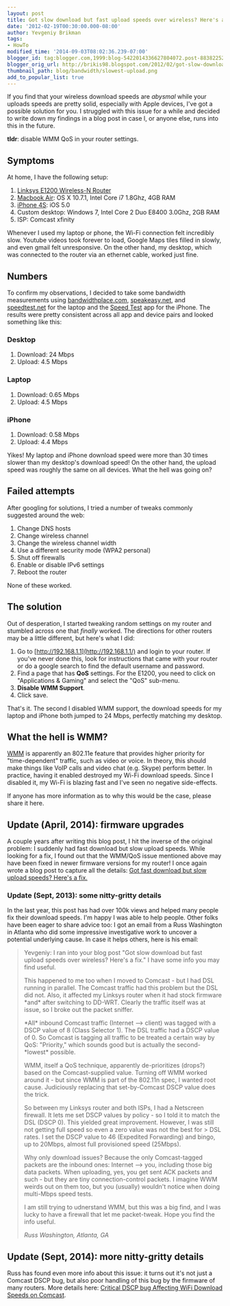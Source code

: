 ```yaml
---
layout: post
title: Got slow download but fast upload speeds over wireless? Here's a fix.
date: '2012-02-19T00:30:00.000-08:00'
author: Yevgeniy Brikman
tags:
- HowTo
modified_time: '2014-09-03T08:02:36.239-07:00'
blogger_id: tag:blogger.com,1999:blog-5422014336627804072.post-8838225224224309852
blogger_orig_url: http://brikis98.blogspot.com/2012/02/got-slow-download-but-fast-upload.html
thumbnail_path: blog/bandwidth/slowest-upload.png
add_to_popular_list: true
---
```


If you find that your wireless download speeds are *abysmal* while your 
uploads speeds are pretty solid, especially with Apple devices, I've got a 
possible solution for you. I struggled with this issue for a while and decided 
to write down my findings in a blog post in case I, or anyone else, runs into 
this in the future. 

**tldr**: disable WMM QoS in your router settings. 

## Symptoms 

At home, I have the following setup: 

1. [Linksys E1200 Wireless-N 
Router](http://home.cisco.com/en-apac/products/routers/E1200) 
1. [Macbook Air](http://www.apple.com/macbookair/): OS X 10.7.1, Intel Core i7 
1.8Ghz, 4GB RAM 
1. [iPhone 4S](http://www.apple.com/iphone/): iOS 5.0 
1. Custom desktop: Windows 7, Intel Core 2 Duo E8400 3.0Ghz, 2GB RAM 
1. ISP: Comcast xfinity 

Whenever I used my laptop or phone, the Wi-Fi connection felt incredibly 
slow. Youtube videos took forever to load, Google Maps tiles filled in slowly, 
and even gmail felt unresponsive. On the other hand, my desktop, which was 
connected to the router via an ethernet cable, worked just fine.  

## Numbers

To confirm my observations, I decided to take some bandwidth measurements 
using [bandwidthplace.com](http://www.bandwidthplace.com/), 
[speakeasy.net](http://www.speakeasy.net/speedtest/), and 
[speedtest.net](http://www.speedtest.net/) for the laptop and the [Speed 
Test](http://itunes.apple.com/us/app/speedtest.net-mobile-speed/id300704847?mt=8) 
app for the iPhone. The results were pretty consistent across all app and 
device pairs and looked something like this: 

### Desktop

1. Download: 24 Mbps 
1. Upload: 4.5 Mbps 

### Laptop

1. Download: 0.65 Mbps 
1. Upload: 4.5 Mbps 

### iPhone

1. Download: 0.58 Mbps 
1. Upload: 4.4 Mbps 

 
Yikes! My laptop and iPhone download speed were more than 30 times 
slower than my desktop's download speed! On the other hand, the upload speed 
was roughly the same on all devices. What the hell was going on? 

## Failed attempts

After googling for solutions, I tried a number of tweaks commonly 
suggested around the web:

1. Change DNS hosts 
1. Change wireless channel 
1. Change the wireless channel width 
1. Use a different security mode (WPA2 personal) 
1. Shut off firewalls 
1. Enable or disable IPv6 settings 
1. Reboot the router 

None of these worked.  

## The solution

Out of desperation, I started tweaking random settings on my router and 
stumbled across one that *finally* worked. The directions for other routers 
may be a little different, but here's what I did:

1. Go to [http://192.168.1.1](http://192.168.1.1/) and login to your router. If you've 
never done this, look for instructions that came with your router or do a 
google search to find the default username and password. 
1. Find a page that has **QoS** settings. For the E1200, you need to click on 
"Applications &amp; Gaming" and select the "QoS" sub-menu. 
1. **Disable WMM Support**. 
1. Click save. 

That's it. The second I disabled WMM support, the download speeds for my 
laptop and iPhone both jumped to 24 Mbps, perfectly matching my desktop.  

## What the hell is WMM?

[WMM](http://blogs.msdn.com/b/wndp/archive/2006/06/28/650363.aspx) is 
apparently an 802.11e feature that provides higher priority for 
"time-dependent" traffic, such as video or voice. In theory, this should make 
things like VoIP calls and video chat (e.g. Skype) perform better. In 
practice, having it enabled destroyed my Wi-Fi download speeds. Since I 
disabled it, my Wi-Fi is blazing fast and I've seen no negative 
side-effects. 

If anyone has more information as to why this would be the case, please 
share it here. 

## Update (April, 2014): firmware upgrades 

A couple years after writing this blog post, I hit the inverse of the original 
problem: I suddenly had fast download but slow upload speeds. While looking 
for a fix, I found out that the WMM/QoS issue mentioned above may have been 
fixed in newer firmware versions for my router! I once again wrote a blog post 
to capture all the details: [Got fast download but slow upload speeds? Here's 
a 
fix.](https://www.ybrikman.com/writing/2014/04/14/got-fast-download-but-slow-upload/) 

### Update (Sept, 2013): some nitty-gritty details 

In the last year, this post has had over 100k views and helped many people fix 
their download speeds. I'm happy I was able to help people. Other folks have 
been eager to share advice too: I got an email from a Russ Washington in 
Atlanta who did some impressive investigative work to uncover a potential 
underlying cause. In case it helps others, here is his email: 

<blockquote>
  <p>
    Yevgeniy: I ran into your blog post "Got slow download but fast 
    upload speeds over wireless? Here's a fix." I have some info you may find 
    useful.
  </p>
  <p>
    This happened to me too when I moved to 
    Comcast - but I had DSL running in parallel. The Comcast traffic had this 
    problem but the DSL did not. Also, it affected my Linksys router when it had 
    stock firmware *and* after switching to DD-WRT. Clearly the traffic itself was 
    at issue, so I broke out the packet sniffer. 
  </p>
  <p>
    *All* inbound Comcast traffic (Internet --&gt; client) was tagged with a DSCP value 
    of 8 (Class Selector 1). The DSL traffic had a DSCP value of 0. So Comcast is 
    tagging all traffic to be treated a certain way by QoS: "Priority," which 
    sounds good but is actually the second-*lowest* possible.
  </p> 
  <p>
    WMM, itself a QoS technique, apparently 
    de-prioritizes (drops?) based on the Comcast-supplied value. Turning off WMM 
    worked around it - but since WMM is part of the 802.11n spec, I wanted root 
    cause. Judiciously replacing that set-by-Comcast DSCP value does the trick.
  </p>
  <p>
    So between my Linksys router and both ISPs, I had a 
    Netscreen firewall. It lets me set DSCP values by policy - so I told it to 
    match the DSL (DSCP 0). This yielded great improvement. However, I was still 
    not getting full speed so even a zero value was not the best for &gt; DSL 
    rates. I set the DSCP value to 46 (Expedited Forwarding) and bingo, up to 
    20Mbps, almost full provisioned speed (25Mbps).
  </p>
  <p>
    Why only download issues? Because the only Comcast-tagged packets are the inbound 
    ones: Internet --&gt; you, including those big data packets. When uploading, 
    yes, you get sent ACK packets and such - but they are tiny connection-control 
    packets. I imagine WWM weirds out on them too, but you (usually) wouldn't 
    notice when doing multi-Mbps speed tests.
  </p>
  <p>
    I am still trying to udnerstand WMM, but this was a big find, and I was lucky to have a 
    firewall that let me packet-tweak. Hope you find the info useful. 
  </p>
  <cite>
    Russ Washington, Atlanta, GA
  </cite>
</blockquote> 

## Update (Sept, 2014): more nitty-gritty details 

Russ has found even more info about this issue: it turns out it's not just a 
Comcast DSCP bug, but also poor handling of this bug by the firmware of many 
routers. More details here: [Critical DSCP bug Affecting WiFi Download Speeds 
on Comcast](http://www.dd-wrt.com/phpBB2/viewtopic.php?t=176395&amp;postdays=0&amp;postorder=asc&amp;start=0). 